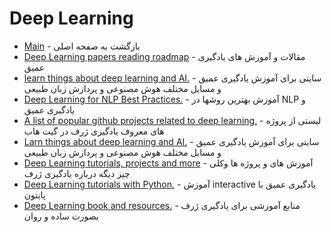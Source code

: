 # Deep Learning



- [Main](./README.md) - بازگشت به صفحه اصلی 
- [Deep Learning papers reading roadmap](http://github.com/songrotek/Deep-Learning-Papers-Reading-Roadmap) - مقالات و آموزش های یادگیری عمیق
- [learn things about deep learning and AI.](http://wildml.com) - سایتی برای آموزش یادگیری عمیق و مسایل مختلف هوش مصنوعی و پردازش زبان طبیعی
- [Deep Learning for NLP Best Practices.](http://ruder.io/deep-learning-nlp-best-practice) - آموزش بهترین روشها در NLP و یادگیری عمیق
- [A list of popular github projects related to deep learning.](http://github.com/aymericdamien/TopDeepLearning) - لیستی از پروژه های معروف یادگیری ژرف در گیت هاب
- [Larn things about deep learning and AI.](http://wildml.com) - سایتی برای آموزش یادگیری عمیق و مسایل مختلف هوش مصنوعی و پردازش زبان طبیعی
- [Deep Learning tutorials, projects and more](http://github.com/ChristosChristofidis/awesome-deep-learning) - آموزش های و پروژه ها وکلی چیز دیگه درباره یادگیری ژرف
- [Deep Learning tutorials with Python.](http://github.com/sachinruk/deepschool.io) - آموزش interactive یادگیری عمیق با پایتون
- [Deep Learning book and resources.](http://deeplearning.net/tutorial) - منابع آموزشی برای یادگیری ژرف بصورت ساده و روان
